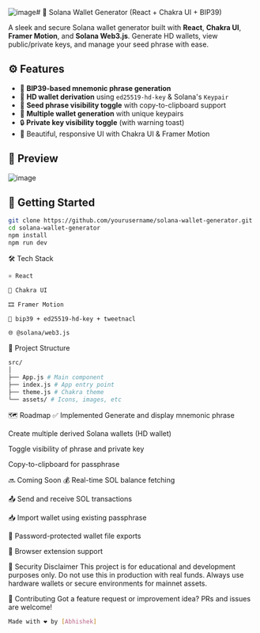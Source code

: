 ![image](https://github.com/user-attachments/assets/2ed09d81-b6af-43b4-b2e2-60c1bf860a5d)# 🔐 Solana Wallet Generator (React + Chakra UI + BIP39)

A sleek and secure Solana wallet generator built with **React**, **Chakra UI**, **Framer Motion**, and **Solana Web3.js**. Generate HD wallets, view public/private keys, and manage your seed phrase with ease.

## ⚙️ Features

- 🔁 **BIP39-based mnemonic phrase generation**
- 🔐 **HD wallet derivation** using `ed25519-hd-key` & Solana's `Keypair`
- 🧠 **Seed phrase visibility toggle** with copy-to-clipboard support
- 🧾 **Multiple wallet generation** with unique keypairs
- 🔒 **Private key visibility toggle** (with warning toast)
- 🧼 Beautiful, responsive UI with Chakra UI & Framer Motion

## 📸 Preview

![image](https://github.com/user-attachments/assets/2170b1b9-6979-4bc7-99a9-08fe1d09c025)


## 🚀 Getting Started

```bash
git clone https://github.com/yourusername/solana-wallet-generator.git
cd solana-wallet-generator
npm install
npm run dev

```

🛠 Tech Stack
```bash
⚛️ React

💄 Chakra UI

🎞 Framer Motion

🔑 bip39 + ed25519-hd-key + tweetnacl

🌐 @solana/web3.js
```
📌 Project Structure
```bash
src/
│
├── App.js # Main component
├── index.js # App entry point
├── theme.js # Chakra theme
└── assets/ # Icons, images, etc
```
🗺️ Roadmap
✅ Implemented
Generate and display mnemonic phrase

Create multiple derived Solana wallets (HD wallet)

Toggle visibility of phrase and private key

Copy-to-clipboard for passphrase

🔜 Coming Soon
💰 Real-time SOL balance fetching

📤 Send and receive SOL transactions

📥 Import wallet using existing passphrase

🔐 Password-protected wallet file exports

🧩 Browser extension support

🧠 Security Disclaimer
This project is for educational and development purposes only. Do not use this in production with real funds. Always use hardware wallets or secure environments for mainnet assets.

🤝 Contributing
Got a feature request or improvement idea? PRs and issues are welcome!
```bash
Made with ❤️ by [Abhishek]
```
